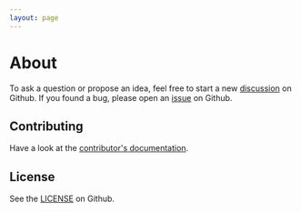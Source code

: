 ```yaml
---
layout: page
---
```


# About

To ask a question or propose an idea, feel free to start a new [discussion](https://github.com/gsoft-inc/wl-chromatic-ado/discussions) on Github. If you found a bug, please open an [issue](https://github.com/gsoft-inc/wl-chromatic-ado/issues) on Github.

## Contributing

Have a look at the [contributor's documentation](https://github.com/gsoft-inc/wl-chromatic-ado/blob/main/CONTRIBUTING.md).

## License

See the [LICENSE](https://github.com/gsoft-inc/wl-chromatic-ado/blob/main/LICENSE) on Github.
